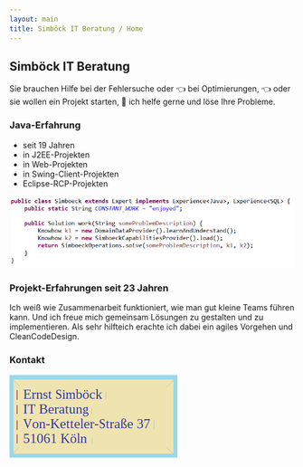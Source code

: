 ```yaml
---
layout: main 
title: Simböck IT Beratung / Home
---
```


## Simböck IT Beratung

Sie brauchen Hilfe bei der Fehlersuche oder 
 :point_left: bei Optimierungen, 
 :point_left: oder sie wollen ein Projekt starten, 
 :handshake: ich helfe gerne und löse Ihre Probleme.

### Java-Erfahrung
- seit 19 Jahren
- in J2EE-Projekten 
- in Web-Projekten 
- in Swing-Client-Projekten
- Eclipse-RCP-Projekten

![SimboeckCode.](assets/images/code.png)

### Projekt-Erfahrungen seit 23 Jahren

Ich weiß wie Zusammenarbeit funktioniert, wie man gut kleine Teams führen kann. Und ich freue mich gemeinsam Lösungen zu gestalten und zu implementieren. Als sehr hilfteich erachte ich dabei ein agiles Vorgehen und CleanCodeDesign.

### Kontakt

![Ktkt.](assets/images/ktkt.png)

